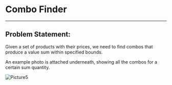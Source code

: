 # Combo Finder
__________________________________________________________________________

## Problem Statement: 
Given a set of products with their prices, we need to find combos that produce a value sum within specified bounds.

An example photo is attached underneath, showing all the combos for a certain sum quantity.

![Picture5](https://github.com/Kartik-Koul/Mini-Project-ComboFinder/assets/135736261/8ddf8359-f6eb-4ede-bc6d-e4f56e4a6b28)
